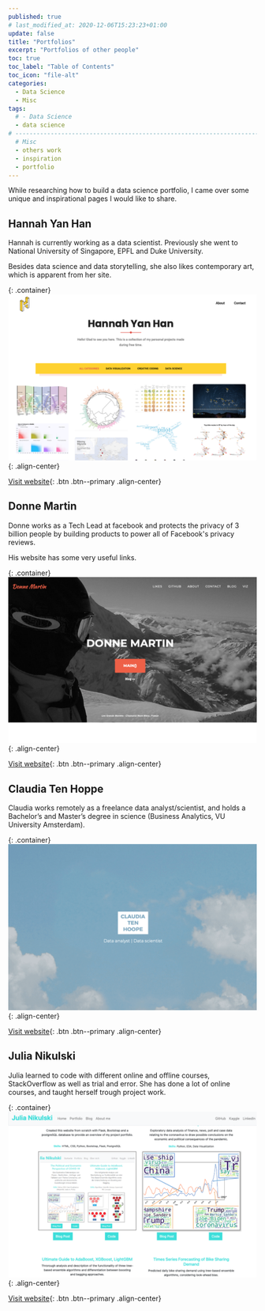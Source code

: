 ```yaml
---
published: true
# last_modified_at: 2020-12-06T15:23:23+01:00
update: false
title: "Portfolios"
excerpt: "Portfolios of other people"
toc: true
toc_label: "Table of Contents"
toc_icon: "file-alt"
categories:
  - Data Science
  - Misc
tags:
  # - Data Science
  - data science
# -----------------------------------------------------------------------------
  # Misc
  - others work
  - inspiration
  - portfolio
---
```

<!-- Global site tag (gtag.js) - Google Analytics -->
<script async src="https://www.googletagmanager.com/gtag/js?id=G-X5TVX1RNG8"></script>
<script>
  window.dataLayer = window.dataLayer || [];
  function gtag(){dataLayer.push(arguments);}
  gtag('js', new Date());

  gtag('config', 'G-X5TVX1RNG8');
</script>

While researching how to build a data science portfolio, I came over some unique and inspirational pages I would like to share.

## Hannah Yan Han

Hannah is currently working as a data scientist. Previously she went to National University of Singapore, EPFL and Duke University.

Besides data science and data storytelling, she also likes contemporary art, which is apparent from her site.

{: .container}
![image-center](/assets/images/posts/2020-12-04-Portfolios/1.png){: .align-center}

[Visit website](https://www.hannahyan.com/index.html){: .btn .btn--primary .align-center}

## Donne Martin

Donne works as a Tech Lead at facebook and protects the privacy of 3 billion people by building products to power all of Facebook's privacy reviews.

His website has some very useful links.

{: .container}
![image-center](/assets/images/posts/2020-12-04-Portfolios/2.png){: .align-center}

[Visit website](https://donnemartin.com){: .btn .btn--primary .align-center}

## Claudia Ten Hoppe

Claudia works remotely as a freelance data analyst/scientist, and holds a Bachelor’s and Master’s degree in science (Business Analytics, VU University Amsterdam).

{: .container}
![image-center](/assets/images/posts/2020-12-04-Portfolios/3.png){: .align-center}

[Visit website](https://www.claudiatenhoope.com){: .btn .btn--primary .align-center}

## Julia Nikulski

Julia learned to code with different online and offline courses, StackOverflow as well as trial and error. She has done a lot of online courses, and taught herself trough project work.

{: .container}
![image-center](/assets/images/posts/2020-12-04-Portfolios/4.png){: .align-center}

[Visit website](http://julianikulski.com/en/){: .btn .btn--primary .align-center}
